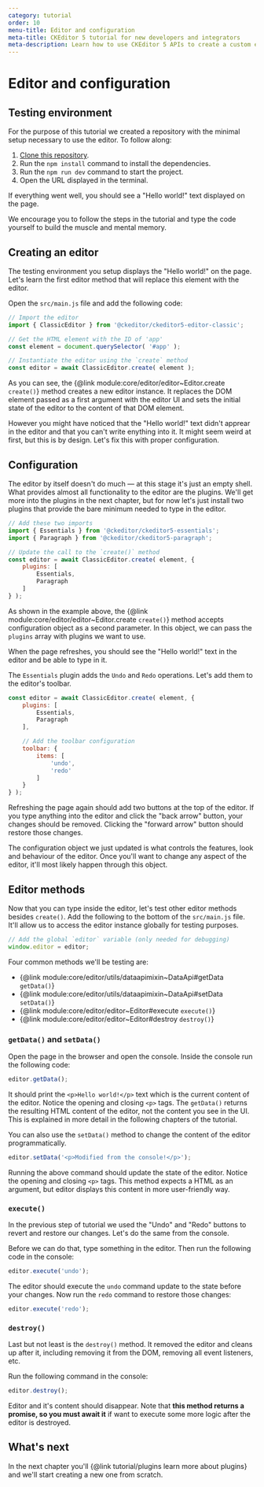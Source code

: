 ```yaml
---
category: tutorial
order: 10
menu-title: Editor and configuration
meta-title: CKEditor 5 tutorial for new developers and integrators
meta-description: Learn how to use CKEditor 5 APIs to create a custom editor plugin.
---
```


# Editor and configuration

## Testing environment

For the purpose of this tutorial we created a repository with the minimal setup necessary to use the editor. To follow along:

1. [Clone this repository](https://github.com/ckeditor/tutorial-setup).
2. Run the `npm install` command to install the dependencies.
3. Run the `npm run dev` command to start the project.
4. Open the URL displayed in the terminal.

If everything went well, you should see a "Hello world!" text displayed on the page.

We encourage you to follow the steps in the tutorial and type the code yourself to build the muscle and mental memory.

## Creating an editor

The testing environment you setup displays the "Hello world!" on the page. Let's learn the first editor method that will replace this element with the editor.

Open the `src/main.js` file and add the following code:

```js
// Import the editor
import { ClassicEditor } from '@ckeditor/ckeditor5-editor-classic';

// Get the HTML element with the ID of 'app'
const element = document.querySelector( '#app' );

// Instantiate the editor using the `create` method
const editor = await ClassicEditor.create( element );
```

As you can see, the {@link module:core/editor/editor~Editor.create `create()`} method creates a new editor instance. It replaces the DOM element passed as a first argument with the editor UI and sets the initial state of the editor to the content of that DOM element.

However you might have noticed that the "Hello world!" text didn't apprear in the editor and that you can't write enything into it. It might seem weird at first, but this is by design. Let's fix this with proper configuration.

## Configuration

The editor by itself doesn't do much — at this stage it's just an empty shell. What provides almost all functionality to the editor are the plugins. We'll get more into the plugins in the next chapter, but for now let's just install two plugins that provide the bare minimum needed to type in the editor.

```js
// Add these two imports
import { Essentials } from '@ckeditor/ckeditor5-essentials';
import { Paragraph } from '@ckeditor/ckeditor5-paragraph';

// Update the call to the `create()` method
const editor = await ClassicEditor.create( element, {
	plugins: [
		Essentials,
		Paragraph
	]
} );
```

As shown in the example above, the {@link module:core/editor/editor~Editor.create `create()`} method accepts configuration object as a second parameter. In this object, we can pass the `plugins` array with plugins we want to use.

When the page refreshes, you should see the "Hello world!" text in the editor and be able to type in it.

The `Essentials` plugin adds the `Undo` and `Redo` operations. Let's add them to the editor's toolbar.

```js
const editor = await ClassicEditor.create( element, {
	plugins: [
		Essentials,
		Paragraph
	],

	// Add the toolbar configuration
	toolbar: {
		items: [
			'undo',
			'redo'
		]
	}
} );
```

Refreshing the page again should add two buttons at the top of the editor. If you type anything into the editor and click the "back arrow" button, your changes should be removed. Clicking the "forward arrow" button should restore those changes.

The configuration object we just updated is what controls the features, look and behaviour of the editor. Once you'll want to change any aspect of the editor, it'll most likely happen through this object.

## Editor methods

Now that you can type inside the editor, let's test other editor methods besides `create()`. Add the following to the bottom of the `src/main.js` file. It'll allow us to access the editor instance globally for testing purposes.

```js
// Add the global `editor` variable (only needed for debugging)
window.editor = editor;
```

Four common methods we'll be testing are:

* {@link module:core/editor/utils/dataapimixin~DataApi#getData `getData()`}
* {@link module:core/editor/utils/dataapimixin~DataApi#setData `setData()`}
* {@link module:core/editor/editor~Editor#execute `execute()`}
* {@link module:core/editor/editor~Editor#destroy `destroy()`}

### `getData()` and `setData()`

Open the page in the browser and open the console. Inside the console run the following code:

```js
editor.getData();
```

It should print the `<p>Hello world!</p>` text which is the current content of the editor. Notice the opening and closing `<p>` tags. The `getData()` returns the resulting HTML content of the editor, not the content you see in the UI. This is explained in more detail in the following chapters of the tutorial.

You can also use the `setData()` method to change the content of the editor programmatically.

```js
editor.setData('<p>Modified from the console!</p>');
```

Running the above command should update the state of the editor. Notice the opening and closing `<p>` tags. This method expects a HTML as an argument, but editor displays this content in more user-friendly way.

### `execute()`

In the previous step of tutorial we used the "Undo" and "Redo" buttons to revert and restore our changes. Let's do the same from the console.

Before we can do that, type something in the editor. Then run the following code in the console:

```js
editor.execute('undo');
```

The editor should execute the `undo` command update to the state before your changes. Now run the `redo` command to restore those changes:

```js
editor.execute('redo');
```

### `destroy()`

Last but not least is the `destroy()` method. It removed the editor and cleans up after it, including removing it from the DOM, removing all event listeners, etc.

Run the following command in the console:

```js
editor.destroy();
```

Editor and it's content should disappear. Note that **this method returns a promise, so you must await it** if want to execute some more logic after the editor is destroyed.

## What's next

In the next chapter you'll {@link tutorial/plugins learn more about plugins} and we'll start creating a new one from scratch.
